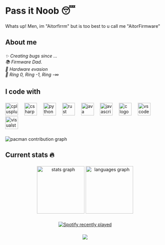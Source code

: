 <h1 align="left">Pass it Noob 😴</h1>

###

<p align="left">Whats up! Men, im "Aitorfirrm" but is too best to u call me "AitorFirmware"</p>

###

<h2 align="left">About me</h2>

###

<h6 align="left">✨ Creating bugs since ...<br>📚 Firmware Dad.<br>🎯 Hardware evasion<br>🎲 Ring 0, Ring -1, Ring -∞</h6>

###

<h2 align="left">I code with</h2>

###

<div align="left">
  <img src="https://cdn.jsdelivr.net/gh/devicons/devicon/icons/cplusplus/cplusplus-original.svg" height="40" alt="cplusplus logo"  />
  <img width="12" />
  <img src="https://cdn.jsdelivr.net/gh/devicons/devicon/icons/csharp/csharp-original.svg" height="40" alt="csharp logo"  />
  <img width="12" />
  <img src="https://cdn.jsdelivr.net/gh/devicons/devicon/icons/python/python-original.svg" height="40" alt="python logo"  />
  <img width="12" />
  <img src="https://cdn.jsdelivr.net/gh/devicons/devicon/icons/rust/rust-original.svg" height="40" alt="rust logo"  />
  <img width="12" />
  <img src="https://cdn.jsdelivr.net/gh/devicons/devicon/icons/java/java-original.svg" height="40" alt="java logo"  />
  <img width="12" />
  <img src="https://cdn.jsdelivr.net/gh/devicons/devicon/icons/javascript/javascript-original.svg" height="40" alt="javascript logo"  />
  <img width="12" />
  <img src="https://cdn.jsdelivr.net/gh/devicons/devicon/icons/c/c-original.svg" height="40" alt="c logo"  />
  <img width="12" />
  <img src="https://cdn.jsdelivr.net/gh/devicons/devicon/icons/vscode/vscode-original.svg" height="40" alt="vscode logo"  />
  <img width="12" />
  <img src="https://cdn.jsdelivr.net/gh/devicons/devicon/icons/visualstudio/visualstudio-plain.svg" height="40" alt="visualstudio logo"  />
</div>

###

<picture>
  <source media="(prefers-color-scheme: dark)" srcset="https://raw.githubusercontent.com/aitorfirm/aitorfirm/output/pacman-contribution-graph-dark.svg">
  <source media="(prefers-color-scheme: light)" srcset="https://raw.githubusercontent.com/aitorfirm/aitorfirm/output/pacman-contribution-graph.svg">
  <img alt="pacman contribution graph" src="https://raw.githubusercontent.com/aitorfirm/aitorfirm/output/pacman-contribution-graph.svg">
</picture>

###

<div align="center">
</div>

###

<h2 align="left">Current stats 🔥</h2>

###

<p align="left"></p>

###

<div align="center">
  <img src="https://github-readme-stats.vercel.app/api?username=aitorfirm&hide_title=false&hide_rank=false&show_icons=true&include_all_commits=true&count_private=true&disable_animations=false&theme=dracula&locale=en&hide_border=false&order=1" height="150" alt="stats graph"  />
  <img src="https://github-readme-stats.vercel.app/api/top-langs?username=aitorfirm&locale=en&hide_title=false&layout=compact&card_width=320&langs_count=5&theme=dracula&hide_border=false&order=2" height="150" alt="languages graph"  />
</div>

###

<div align="center">
  <a href="https://open.spotify.com/user/31bf7ckh4zwpcmjb57fiaostupwa">
    <img src="https://spotify-recently-played-readme.vercel.app/api?user=31bf7ckh4zwpcmjb57fiaostupwa&count=5" alt="Spotify recently played"  />
  </a>
</div>

###

<div align="center">
  <img src="https://visitor-badge.laobi.icu/badge?page_id=aitorfirm.aitorfirm&"  />
</div>
